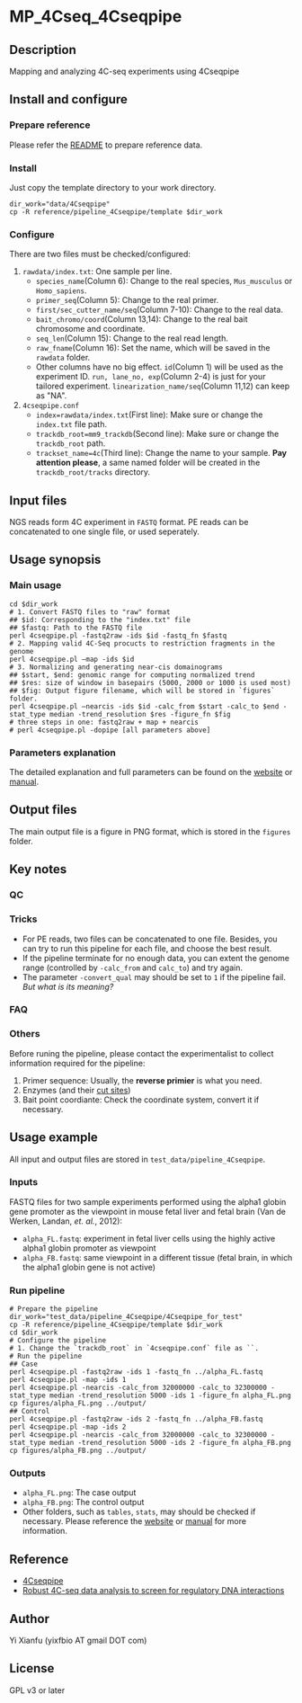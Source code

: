 # MP_4Cseq_4Cseqpipe

## Description
Mapping and analyzing 4C-seq experiments using 4Cseqpipe

## Install and configure

### Prepare reference

Please refer the [README](./prepare_reference/README.md) to prepare reference data.

### Install
Just copy the template directory to your work directory.
```shell
dir_work="data/4Cseqpipe"
cp -R reference/pipeline_4Cseqpipe/template $dir_work
```
### Configure
There are two files must be checked/configured:
1. `rawdata/index.txt`: One sample per line.
	* `species_name`(Column 6): Change to the real species, `Mus_musculus` or `Homo_sapiens`.
	* `primer_seq`(Column 5): Change to the real primer.
	* `first/sec_cutter_name/seq`(Column 7-10): Change to the real data.
	* `bait_chromo/coord`(Column 13,14): Change to the real bait chromosome and coordinate.
	* `seq_len`(Column 15): Change to the real read length.
	* `raw_fname`(Column 16): Set the name, which will be saved in the `rawdata` folder.
	* Other columns have no big effect. `id`(Column 1) will be used as the experiment ID. `run, lane_no, exp`(Column 2-4) is just for your tailored experiment. `linearization_name/seq`(Column 11,12) can keep as "NA".
2. `4cseqpipe.conf`
	* `index=rawdata/index.txt`(First line): Make sure or change the `index.txt` file path.
	* `trackdb_root=mm9_trackdb`(Second line): Make sure or change the `trackdb_root` path.
	* `trackset_name=4c`(Third line): Change the name to your sample. **Pay attention please**, a same named folder will be created in the `trackdb_root/tracks` directory.

## Input files
NGS reads form 4C experiment in `FASTQ` format. PE reads can be concatenated to one single file, or used seperately.

## Usage synopsis
### Main usage
```shell
cd $dir_work
# 1. Convert FASTQ files to "raw" format
## $id: Corresponding to the "index.txt" file
## $fastq: Path to the FASTQ file
perl 4cseqpipe.pl -fastq2raw -ids $id -fastq_fn $fastq
# 2. Mapping valid 4C-Seq procucts to restriction fragments in the genome
perl 4cseqpipe.pl –map -ids $id
# 3. Normalizing and generating near-cis domainograms
## $start, $end: genomic range for computing normalized trend
## $res: size of window in basepairs (5000, 2000 or 1000 is used most)
## $fig: Output figure filename, which will be stored in `figures` folder.
perl 4cseqpipe.pl –nearcis -ids $id -calc_from $start -calc_to $end -stat_type median -trend_resolution $res -figure_fn $fig
# three steps in one: fastq2raw + map + nearcis
# perl 4cseqpipe.pl -dopipe [all parameters above]
```
### Parameters explanation
The detailed explanation and full parameters can be found on the [website](http://compgenomics.weizmann.ac.il/tanay/?page_id=367) or [manual](../../reference/pipeline_4Cseqpipe/4cseq_pipe_manual.pdf).

## Output files
The main output file is a figure in PNG format, which is stored in the `figures` folder.

## Key notes
### QC
### Tricks
* For PE reads, two files can be concatenated to one file. Besides, you can try to run this pipeline for each file, and choose the best result.
* If the pipeline terminate for no enough data, you can extent the genome range (controlled by `-calc_from` and `calc_to`) and try again.
* The parameter `-convert_qual` may should be set to `1` if the pipeline fail. *But what is its meaning?*
### FAQ
### Others
Before runing the pipeline, please contact the experimentalist to collect information required for the pipeline:
1. Primer sequence: Usually, the **reverse primier** is what you need.
2. Enzymes (and their [cut sites](http://rebase.neb.com/rebase/link_bionet))
3. Bait point coordiante: Check the coordinate system, convert it if necessary.

## Usage example
All input and output files are stored in `test_data/pipeline_4Cseqpipe`.
### Inputs
FASTQ files for two sample experiments performed using the alpha1 globin gene promoter as the viewpoint in mouse fetal liver and fetal brain (Van de Werken, Landan, *et. al.*, 2012):
* `alpha_FL.fastq`: experiment in fetal liver cells using the highly active alpha1 globin promoter as viewpoint
* `alpha_FB.fastq`: same viewpoint in a different tissue (fetal brain, in which the alpha1 globin gene is not active)
### Run pipeline
```shell
# Prepare the pipeline
dir_work="test_data/pipeline_4Cseqpipe/4Cseqpipe_for_test"
cp -R reference/pipeline_4Cseqpipe/template $dir_work
cd $dir_work
# Configure the pipeline
# 1. Change the `trackdb_root` in `4cseqpipe.conf` file as ``.
# Run the pipeline
## Case
perl 4cseqpipe.pl -fastq2raw -ids 1 -fastq_fn ../alpha_FL.fastq
perl 4cseqpipe.pl -map -ids 1
perl 4cseqpipe.pl -nearcis -calc_from 32000000 -calc_to 32300000 -stat_type median -trend_resolution 5000 -ids 1 -figure_fn alpha_FL.png
cp figures/alpha_FL.png ../output/
## Control
perl 4cseqpipe.pl -fastq2raw -ids 2 -fastq_fn ../alpha_FB.fastq
perl 4cseqpipe.pl -map -ids 2
perl 4cseqpipe.pl -nearcis -calc_from 32000000 -calc_to 32300000 -stat_type median -trend_resolution 5000 -ids 2 -figure_fn alpha_FB.png
cp figures/alpha_FB.png ../output/
```
### Outputs
* `alpha_FL.png`: The case output
* `alpha_FB.png`: The control output
* Other folders, such as `tables`, `stats`, may should be checked if necessary. Please reference the [website](http://compgenomics.weizmann.ac.il/tanay/?page_id=367) or [manual](../../reference/pipeline_4Cseqpipe/4cseq_pipe_manual.pdf) for more information.

## Reference
* [4Cseqpipe](http://compgenomics.weizmann.ac.il/tanay/?page_id=367)
* [Robust 4C-seq data analysis to screen for regulatory DNA interactions](https://www.ncbi.nlm.nih.gov/pubmed/22961246)

## Author
Yi Xianfu (yixfbio AT gmail DOT com)

## License
GPL v3 or later